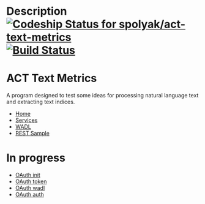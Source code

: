 Description [ ![Codeship Status for spolyak/act-text-metrics](https://www.codeship.io/projects/803c4be0-f6fe-0130-bd09-22e575f1ccbd/status?branch=master)](https://www.codeship.io/projects/6593) [![Build Status](https://travis-ci.org/spolyak/act-text-metrics.png?branch=master)](https://travis-ci.org/spolyak/act-text-metrics)
=====

ACT Text Metrics
=====
A program designed to test some ideas for processing natural language text and extracting text indices.

* [Home](http://act-text-metrics.herokuapp.com/)
* [Services](http://act-text-metrics.herokuapp.com/services)
* [WADL](http://act-text-metrics.herokuapp.com/services/rest?_wadl)
* [REST Sample](http://act-text-metrics.herokuapp.com/services/rest/analyze?value=foo)

In progress
=====
* [OAuth init](http://localhost:8080/act-text-metrics/services/oauth/initiate)
* [OAuth token](http://localhost:8080/act-text-metrics/services/oauth/token)
* [OAuth wadl](http://localhost:8080/act-text-metrics/services/oauth?_wadl)
* [OAuth auth](http://localhost:8080/act-text-metrics/services/rest/authorize)

